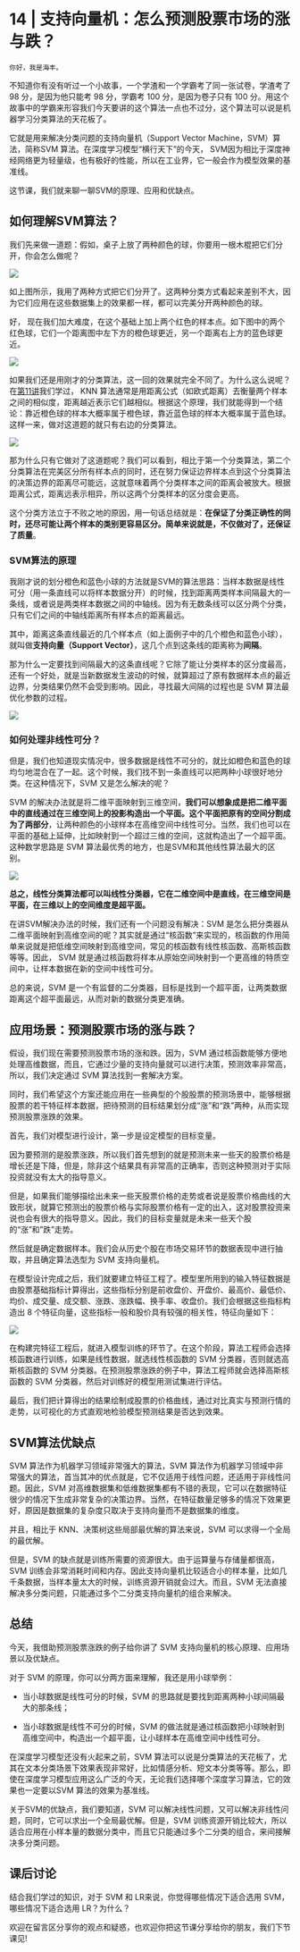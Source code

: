 # 14 | 支持向量机：怎么预测股票市场的涨与跌？

    你好，我是海丰。

不知道你有没有听过一个小故事，一个学渣和一个学霸考了同一张试卷，学渣考了 98 分，是因为他只能考 98 分，学霸考 100 分，是因为卷子只有 100 分。用这个故事中的学霸来形容我们今天要讲的这个算法一点也不过分，这个算法可以说是机器学习分类算法的天花板了。

它就是用来解决分类问题的支持向量机（Support Vector Machine，SVM）算法，简称SVM 算法。在深度学习模型“横行天下”的今天， SVM因为相比于深度神经网络更为轻量级，也有极好的性能，所以在工业界，它一般会作为模型效果的基准线。

这节课，我们就来聊一聊SVM的原理、应用和优缺点。

## 如何理解SVM算法？

我们先来做一道题：假如，桌子上放了两种颜色的球，你要用一根木棍把它们分开，你会怎么做呢？

![](https://static001.geekbang.org/resource/image/fe/e4/fec87be1a1d5e91b6b306b6ea50efde4.jpeg)

如上图所示，我用了两种方式把它们分开了。这两种分类方式看起来差别不大，因为它们应用在这些数据集上的效果都一样，都可以完美分开两种颜色的球。

好， 现在我们加大难度，在这个基础上加上两个红色的样本点。如下图中的两个红色球，它们一个距离图中左下方的橙色球更近，另一个距离右上方的蓝色球更近。

![](https://static001.geekbang.org/resource/image/5b/24/5b989e3deaac41099c7ac72b6fc63c24.jpeg)

如果我们还是用刚才的分类算法，这一回的效果就完全不同了。为什么这么说呢？在[第11讲](https://time.geekbang.org/column/article/329236)我们学过， KNN 算法通常是用距离公式（如欧式距离）去衡量两个样本之间的相似度，距离越近表示它们越相似。根据这个原理，我们就能得到一个结论：靠近橙色球的样本大概率属于橙色球，靠近蓝色球的样本大概率属于蓝色球。这样一来，做对这道题的就只有右边的分类算法。

![](https://static001.geekbang.org/resource/image/c6/bb/c67ae769de5d6feb3ccfea83702554bb.jpeg)

那为什么只有它做对了这道题呢？我们可以看到，相比于第一个分类算法，第二个分类算法在完美区分所有样本点的同时，还在努力保证边界样本点到这个分类算法的决策边界的距离尽可能远，这就意味着两个分类样本之间的距离会被放大。根据距离公式，距离远表示相异，所以这两个分类样本的区分度会更高。

这个分类方法立于不败之地的原因，用一句话总结就是：**在保证了分类正确性的同时，还尽可能让两个样本的类别更容易区分。简单来说就是，不仅做对了，还保证了质量**。

### SVM算法的原理

我刚才说的划分橙色和蓝色小球的方法就是SVM的算法思路：当样本数据是线性可分（用一条直线可以将样本数据分开）的时候，找到距离两类样本间隔最大的一条线，或者说是两类样本数据之间的中轴线。因为有无数条线可以区分两个分类，只有它们之间的中轴线距离所有样本点的距离最远。

其中，距离这条直线最近的几个样本点（如上面例子中的几个橙色和蓝色小球），就叫做**支持向量（Support Vector）**，这几个点到这条线的距离称为**间隔**。

那为什么一定要找到间隔最大的这条直线呢？它除了能让分类样本的区分度最高，还有一个好处，就是当新数据发生波动的时候，就算超过了原有数据样本点的最近边界，分类结果仍然不会受到影响。因此，寻找最大间隔的过程也是 SVM 算法最优化参数的过程。

![](https://static001.geekbang.org/resource/image/99/35/99a06c48af2b3830eb372af3d5c32a35.jpeg)

### 如何处理非线性可分？

但是，我们也知道现实情况中，很多数据是线性不可分的，就比如橙色和蓝色的球均匀地混合在了一起。这个时候，我们找不到一条直线可以把两种小球很好地分类。在这种情况下，SVM 又是怎么解决的呢？

SVM 的解决办法就是将二维平面映射到三维空间，**我们可以想象成是把二维平面中的直线通过在三维空间上的投影构造出一个平面。这个平面把原有的空间分割成为了两部分**，让两种颜色的小球样本在高维空间中线性可分。当然，我们也可以在平面的基础上延伸，比如映射到一个超过三维的空间，这就构造出了一个超平面。这种数学思路是 SVM 算法最优秀的地方，也是SVM和其他线性算法最大的区别。

![](https://static001.geekbang.org/resource/image/ec/8f/ec2ff0fea4031d3371a9323df3cafd8f.jpeg)

**总之，线性分类算法都可以叫线性分类器，它在二维空间中是直线，在三维空间是平面，在三维以上的空间维度是超平面。**

在讲SVM解决办法的时候，我们还有一个问题没有解决：SVM 是怎么把分类器从二维平面映射到高维空间的呢？其实就是通过“核函数”来实现的，核函数的作用简单来说就是把低维空间映射到高维空间，常见的核函数有线性核函数、高斯核函数等等。因此， SVM 就是通过核函数将样本从原始空间映射到一个更高维的特质空间中，让样本数据在新的空间中线性可分。

总的来说，SVM 是一个有监督的二分类器，目标是找到一个超平面，让两类数据距离这个超平面最远，从而对新的数据分类更准确。

## 应用场景：预测股票市场的涨与跌？

假设，我们现在需要预测股票市场的涨和跌。因为，SVM 通过核函数能够方便地处理高维数据，而且，它通过少量的支持向量就可以进行决策，预测效率非常高，所以，我们决定通过 SVM 算法找到一套解决方案。

同时，我们希望这个方案还能应用在一些典型的个股股票的预测场景中，能够根据股票的若干特征样本数据，把待预测的目标结果划分成“涨”和“跌”两种，从而实现预测股票涨跌的效果。

首先，我们对模型进行设计，第一步是设定模型的目标变量。

因为要预测的是股票涨跌，所以我们首先想到的就是预测未来一些天的股票价格是增长还是下降，但是，除非这个结果具有非常高的正确率，否则这种预测对于实际投资就没有太大的指导意义。

但是，如果我们能够描绘出未来一些天股票价格的走势或者说是股票价格曲线的大致形状，就算它预测出的股票价格与实际股票价格有一定的出入，这对股票投资来说也会有很大的指导意义。因此，我们的目标变量就是未来一些天个股的“涨”和”跌”走势。

然后就是确定数据样本。我们会从历史个股在市场交易环节的数据表现中进行抽取，并且确定算法选型为 SVM 支持向量机。

在模型设计完成之后，我们就要建立特征工程了。模型里所用到的输入特征数据是由股票基础指标计算得出，这些指标分别是前收盘价、开盘价、最高价、最低价、均价、成交量、成交额、涨跌、涨跌幅、换手率、收盘价。我们会根据这些指标构造出 8 个特征向量，这些指标一般和股价具有较强的相关性，特征向量如下：

![](https://static001.geekbang.org/resource/image/40/39/40588ee62dfd77c4fd0aed2210808539.jpeg)

在构建完特征工程后，就进入模型训练的环节了。在这个阶段，算法工程师会选择核函数进行训练，如果是线性数据，就选线性核函数的 SVM 分类器，否则就选高斯核函数的 SVM 分类器。在预测股票涨跌的例子中，算法工程师就会选择高斯核函数的 SVM 分类器，然后对训练好的模型用测试集进行评估。

最后，我们把计算得出的结果绘制成股票的价格曲线，通过对比真实与预测行情的走势，以可视化的方式直观地检验模型预测结果是否达到效果。

## SVM算法优缺点

SVM 算法作为机器学习领域非常强大的算法，SVM 算法作为机器学习领域中非常强大的算法，首当其冲的优点就是，它不仅适用于线性问题，还适用于非线性问题。因此，SVM 对高维数据集和低维数据集都有不错的表现，它可以在数据特征很少的情况下生成非常复杂的决策边界。当然，在特征数量足够多的情况下效果更好，原因是数据集的复杂度只取决于支持向量而不是数据集的维度。

并且，相比于 KNN、决策树这些局部最优解的算法来说，SVM 可以求得一个全局的最优解。

但是，SVM 的缺点就是训练所需要的资源很大。由于运算量与存储量都很高，SVM 训练会非常消耗时间和内存。因此支持向量机比较适合小的样本量，比如几千条数据，当样本量太大的时候，训练资源开销就会过大。而且，SVM 无法直接解决多分类问题，只能通过多个二分类支持向量机的组合来解决。

## 总结

今天，我借助预测股票涨跌的例子给你讲了 SVM 支持向量机的核心原理、应用场景以及优缺点。

对于 SVM 的原理，你可以分两方面来理解，我还是用小球举例：

*   当小球数据是线性可分的时候，SVM 的思路就是要找到距离两种小球间隔最大的那条线；
    
*   当小球数据是线性不可分的时候，SVM 的做法就是通过核函数把小球映射到高维空间中，构造出一个超平面，让小球样本在高维空间中线性可分。
    

在深度学习模型还没有火起来之前，SVM 算法可以说是分类算法的天花板了，尤其在文本分类场景下效果表现非常好，比如情感分析、短文本分类等等。那么，即使在深度学习模型应用这么广泛的今天，无论我们选择哪个深度学习算法，它的效果也一定要以SVM 算法的效果为基准线。

关于SVM的优缺点，我们要知道，SVM 可以解决线性问题，又可以解决非线性问题，同时，它可以求出一个全局最优解。但是，SVM 训练资源开销比较大，所以适合应用在小样本量的数据分类中，而且它只能通过多个二分类的组合，来间接解决多分类问题。

## 课后讨论

结合我们学过的知识，对于 SVM 和 LR来说，你觉得哪些情况下适合选用 SVM，哪些情况下适合选用 LR？为什么？

欢迎在留言区分享你的观点和疑惑，也欢迎你把这节课分享给你的朋友，我们下节课见!
    